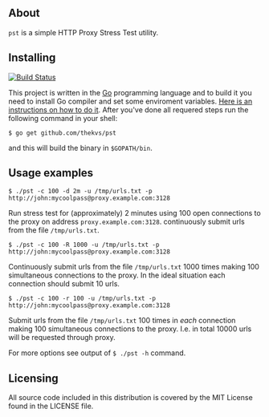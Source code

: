 ## About
```pst``` is a simple HTTP Proxy Stress Test utility.

## Installing
[![Build Status](https://travis-ci.org/thekvs/pst.svg?branch=master)](https://travis-ci.org/thekvs/pst)

This project is written in the [Go](http://golang.org/) programming language and to build it you need to install Go compiler and set some enviroment variables. [Here is an instructions on how to do it](http://golang.org/doc/install). After you've done all requered steps run the following command in your shell:
```
$ go get github.com/thekvs/pst
```
and this will build the binary in ```$GOPATH/bin```.

## Usage examples
```
$ ./pst -c 100 -d 2m -u /tmp/urls.txt -p http://john:mycoolpass@proxy.example.com:3128
```
Run stress test for (approximately) 2 minutes using 100 open connections to the proxy on address ```proxy.example.com:3128```. continuously submit urls from the file ```/tmp/urls.txt```.


```
$ ./pst -c 100 -R 1000 -u /tmp/urls.txt -p http://john:mycoolpass@proxy.example.com:3128
```
Continuously submit urls from the file ```/tmp/urls.txt``` 1000 times making 100 simultaneous connections to the proxy. In the ideal situation each connection should submit 10 urls.


```
$ ./pst -c 100 -r 100 -u /tmp/urls.txt -p http://john:mycoolpass@proxy.example.com:3128
```
Submit urls from the file ```/tmp/urls.txt``` 100 times in *each* connection making 100 simultaneous connections to the proxy. I.e. in total 10000 urls will be requested through proxy.

For more options see output of ```$ ./pst -h``` command.

## Licensing
All source code included in this distribution is covered by the MIT License found in the LICENSE file.
